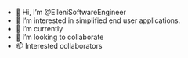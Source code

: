 - 👋 Hi, I’m @ElleniSoftwareEngineer
- 👀 I’m interested in simplified end user applications.
- 🌱 I’m currently 
- 💞️ I’m looking to collaborate 
- 📫 Interested collaborators 

<!---
Elumod/Elumod is 

--->
